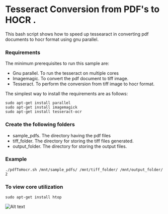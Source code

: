 # Tesseract Conversion from PDF's to HOCR . 


This bash script shows how to speed up tessearact in converting pdf documents to hocr format using gnu parallel.

### Requirements

The minimum prerequisites to run this sample are:
* Gnu parallel. To run the tesseract on multiple cores
* Imagemagic. To convert the pdf document to tiff image.
* Tesseract. To perform the conversion from tiff image to hocr format.

The simplest way to install the requirements are as follows: 
````Terminal
sudo apt-get install parallel
sudo apt-get install imagemagick
sudo apt-get install tesseract-ocr
````
### Create the following folders

* sample_pdfs.     The directory having the pdf files 
* tiff_folder.     The directory for storing the tiff files generated.
* output_folder.   The directory for storing the output files.

### Example
````
./pdfToHocr.sh /mnt/sample_pdfs/ /mnt/tiff_folder/ /mnt/output_folder/ 2
````
### To view core utilization
````
sudo apt-get install htop
````

![Alt text](/relative/path/to/img.jpg?raw=true "Optional Title")

